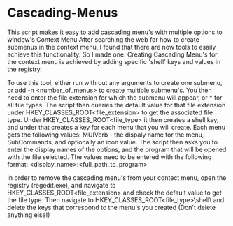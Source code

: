 # Cascading-Menus
This script makes it easy to add cascading menu's with multiple options to window's Context Menu
After searching the web for how to create submenus in the context menu, I found that there are now tools to esaily achieve this functionality. So I made one.
Creating Cascading Menu's for the context menu is achieved by adding specific 'shell' keys and values in the registry.

To use this tool, either run with out any arguments to create one submenu, or add -n <number_of_menus> to create multiple submenu's.
You then need to enter the file extension for which the submenu will appear, or * for all file types.
The script then queries the default value for that file extension under HKEY_CLASSES_ROOT\<file_extension> to get the associated file type.
Under HKEY_CLASSES_ROOT\<file_type> it then creates a shell key, and under that creates a key for each menu that you will create.
Each menu gets the following values: MUIVerb - the dispaly name for the menu, SubCommands, and optionally an icon value.
The script then asks you to enter the display names of the options, and the program that will be opened with the file selected. The values need to be entered with the following format: <display_name>:<full_path_to_program>

In order to remove the cascading menu's from your contect menu, open the registry (regedit.exe), and navigate to HKEY_CLASSES_ROOT\<file_extension> and check the default value to get the file type. Then navigate to HKEY_CLASSES_ROOT\<file_type>\shell\ and delete the keys that correspond to the menu's you created (Don't delete anything else!)
